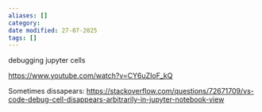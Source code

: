 ```yaml
---
aliases: []
category:
date modified: 27-07-2025
tags: []
---
```

debugging jupyter cells

https://www.youtube.com/watch?v=CY6uZIoF_kQ

Sometimes dissapears:
https://stackoverflow.com/questions/72671709/vs-code-debug-cell-disappears-arbitrarily-in-jupyter-notebook-view

